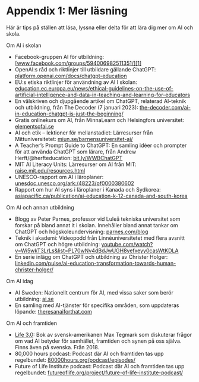 # Appendix 1: Mer läsning
Här är tips på ställen att läsa, lyssna eller delta för att lära dig mer om AI och skola.

Om AI i skolan
* Facebook-gruppen AI för utbildning: [www.facebook.com/groups/594006982511351/][1]
 * OpenAI:s råd och riktlinjer till utbildare gällande ChatGPT: [platform.openai.com/docs/chatgpt-education][2]
* EU:s etiska riktlinjer för användning av AI I skolan: [education.ec.europa.eu/news/ethical-guidelines-on-the-use-of-artificial-intelligence-and-data-in-teaching-and-learning-for-educators][3]
* En välskriven och djupgående artikel om ChatGPT, relaterad AI-teknik och utbildning, från The Decoder (7 januari 2023): [the-decoder.com/ai-in-education-chatgpt-is-just-the-beginning/][4]
* Gratis onlinekurs om AI, från MinnaLearn och Helsingfors universitet: [elementsofai.se][5]
* AI och etik – lektioner för mellanstadiet: Lärresurser från Mittuniversitetet: [miun.se/barnensuniversitet-ai/][6]
* A Teacher’s Prompt Guide to ChatGPT: En samling idéer och prompter för att använda ChatGPT som lärare, från Andrew Herft/@herfteducation: [bit.ly/WWBChatGPT][7]
* MIT AI Literacy Units: Lärresurser om AI från MIT: [raise.mit.edu/resources.html][8]
* UNESCO-rapport om AI i läroplaner: [unesdoc.unesco.org/ark:/48223/pf0000380602][9]
* Rapport om hur AI syns i läroplaner i Kanada och Sydkorea: [asiapacific.ca/publication/ai-education-k-12-canada-and-south-korea][10]

Om AI och annan utbildning
* Blogg av Peter Parnes, professor vid Luleå tekniska universitet som forskar på bland annat it i skolan. Innehåller bland annat tankar om ChatGPT och högskoleundervisning: [parnes.com/blog][11]
* Teknik i akademi: Videopodd från Linnéuniversitetet med flera avsnitt om ChatGPT och högre utbildning: [youtube.com/watch?v=Wi5wkT3LrLs&list=PL70wNv4dBdJwUGH8yefxeyy0casWtKDLA][12]
* En serie inlägg om ChatGPT och utbildning av Christer Holger: [linkedin.com/pulse/ai-education-transformation-towards-human-christer-holger/][13]

Om AI idag
* AI Sweden: Nationellt centrum för AI, med vissa saker som berör utbildning: [ai.se][14]
* En samling med AI-tjänster för specifika områden, som uppdateras löpande: [theresanaiforthat.com][15]

Om AI och framtiden
* [Life 3.0][16]: Bok av svensk-amerikanen Max Tegmark som diskuterar frågor om vad AI betyder för samhället, framtiden och synen på oss själva. Finns även på svenska. Från 2018.
* 80,000 hours podcast: Podcast där AI och framtiden tas upp regelbundet: [80000hours.org/podcast/episodes/][17]
* Future of Life Institute podcast: Podcast där AI och framtiden tas upp regelbundet: [futureoflife.org/project/future-of-life-institute-podcast/][18]

[1]:	https://www.facebook.com/groups/594006982511351/
[2]:	https://platform.openai.com/docs/chatgpt-education
[3]:	https://education.ec.europa.eu/news/ethical-guidelines-on-the-use-of-artificial-intelligence-and-data-in-teaching-and-learning-for-educators
[4]:	https://the-decoder.com/ai-in-education-chatgpt-is-just-the-beginning/
[5]:	https://www.elementsofai.se/
[6]:	https://www.miun.se/barnensuniversitet-ai/
[7]:	https://bit.ly/WWBChatGPT
[8]:	https://raise.mit.edu/resources.html
[9]:	https://unesdoc.unesco.org/ark:/48223/pf0000380602
[10]:	https://www.asiapacific.ca/publication/ai-education-k-12-canada-and-south-korea
[11]:	http://www.parnes.com/blog/
[12]:	https://www.youtube.com/watch?v=Wi5wkT3LrLs&list=PL70wNv4dBdJwUGH8yefxeyy0casWtKDLA
[13]:	https://www.linkedin.com/pulse/ai-education-transformation-towards-human-christer-holger/
[14]:	https://www.ai.se/en
[15]:	https://theresanaiforthat.com/
[16]:	https://en.wikipedia.org/wiki/Life_3.0
[17]:	https://80000hours.org/podcast/episodes/
[18]:	https://futureoflife.org/project/future-of-life-institute-podcast/